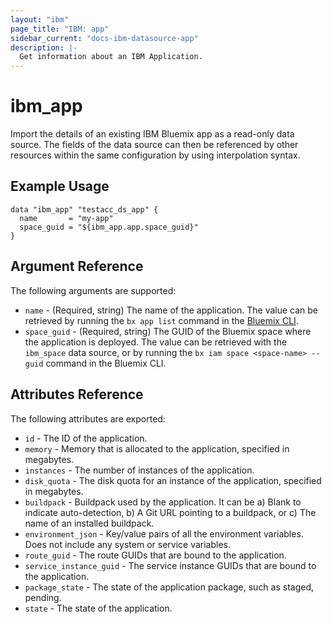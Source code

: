 ```yaml
---
layout: "ibm"
page_title: "IBM: app"
sidebar_current: "docs-ibm-datasource-app"
description: |-
  Get information about an IBM Application.
---
```


# ibm\_app

Import the details of an existing IBM Bluemix app as a read-only data source. The fields of the data source can then be referenced by other resources within the same configuration by using interpolation syntax. 

## Example Usage

```hcl
data "ibm_app" "testacc_ds_app" {
  name       = "my-app"
  space_guid = "${ibm_app.app.space_guid}"
}
```

## Argument Reference

The following arguments are supported:

* `name` - (Required, string) The name of the application. The value can be retrieved by running the `bx app list` command in the [Bluemix CLI](https://console.ng.bluemix.net/docs/cli/reference/bluemix_cli/index.html#getting-started).
* `space_guid` - (Required, string) The GUID of the Bluemix space where the application is deployed. The value can be retrieved with the `ibm_space` data source, or by running the `bx iam space <space-name> --guid` command in the Bluemix CLI.

## Attributes Reference

The following attributes are exported:

* `id` - The ID of the application.
* `memory` - Memory that is allocated to the application, specified in megabytes.
* `instances` - The number of instances of the application.
* `disk_quota` - The disk quota for an instance of the application, specified in megabytes.
* `buildpack` - Buildpack used by the application. It can be a) Blank to indicate auto-detection, b) A Git URL pointing to a buildpack, or c) The name of an installed buildpack.
* `environment_json` - Key/value pairs of all the environment variables. Does not include any system or service variables.
* `route_guid` - The route GUIDs that are bound to the application.
* `service_instance_guid` - The service instance GUIDs that are bound to the application.
* `package_state` - The state of the application package, such as staged, pending.
* `state` - The state of the application.
